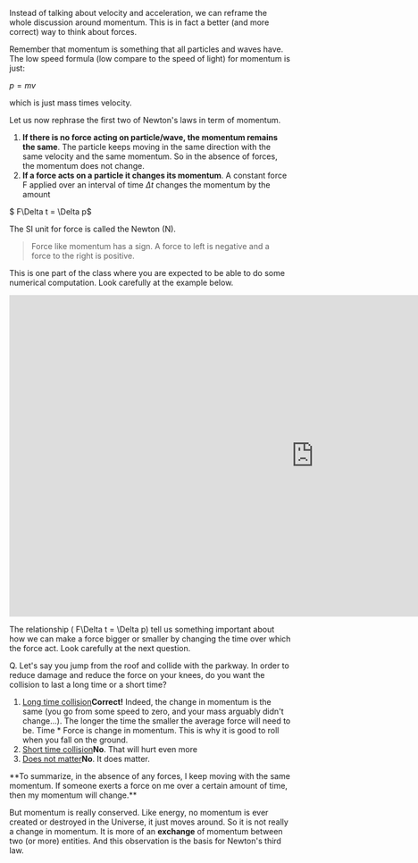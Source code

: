 Instead of talking about velocity and acceleration, we can reframe the whole discussion around momentum. This is in fact a better (and more correct) way to think about forces.

Remember that momentum is something that all particles and waves have. The low speed formula (low compare to the speed of light) for momentum is just:

$p = mv$

which is just mass times velocity.

Let us now rephrase the first two of Newton's laws in term of momentum.

1. **If there is no force acting on particle/wave, the momentum remains the same**. The particle keeps moving in the same direction with the same velocity and the same momentum. So in the absence of forces, the momentum does not change.
2. **If a force acts on a particle it changes its momentum**. A constant force F applied over an interval of time $\Delta t$ changes the momentum by the amount

$ F\Delta t = \Delta p$

The SI unit for force is called the Newton (N). 

> Force like momentum has a sign. A force to left is negative and a force to the right is positive. 

This is one part of the class where you are expected to be able to do some numerical computation. Look carefully at the example below.

<iframe src="https://h5p.org/h5p/embed/84159" width="1090" height="576" frameborder="0" allowfullscreen="allowfullscreen"></iframe><script src="https://h5p.org/sites/all/modules/h5p/library/js/h5p-resizer.js" charset="UTF-8"></script>

The relationship \( F\Delta t = \Delta p\) tell us something important about how we can make a force bigger or smaller by changing the time over which the force act. Look carefully at the next question.

<div class="question">Q. Let's say you jump from the roof and collide with the parkway. In order to reduce damage and reduce the force on your knees, do you want the collision to last a long time or a short time?

1. [Long time collision](#)**Correct!** Indeed, the change in momentum is the same (you go from some speed to zero, and your mass arguably didn't change...). The longer the time the smaller the average force will need to be. Time \* Force is change in momentum. This is why it is good to roll when you fall on the ground.
2. [Short time collision](#)**No**. That will hurt even more
3. [Does not matter](#)**No**. It does matter.

</div>**To summarize, in the absence of any forces, I keep moving with the same momentum. If someone exerts a force on me over a certain amount of time, then my momentum will change.**

But momentum is really conserved. Like energy, no momentum is ever created or destroyed in the Universe, it just moves around. So it is not really a change in momentum. It is more of an **exchange** of momentum between two (or more) entities. And this observation is the basis for Newton's third law.